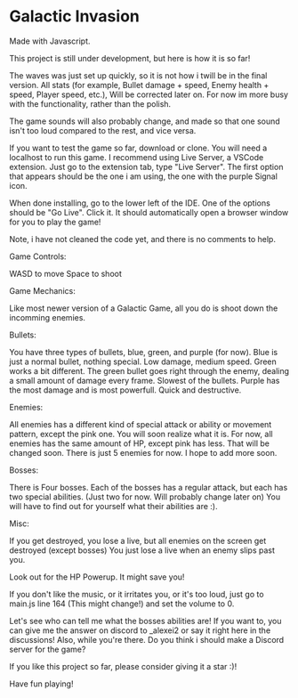 # Galactic Invasion
Made with Javascript.

This project is still under development, but here is how it is so far!


The waves was just set up quickly, so it is not how i twill be in the final version.
All stats (for example, Bullet damage + speed, Enemy health + speed, Player speed, etc.), Will be corrected later on. 
For now im more busy with the functionality, rather than the polish.

The game sounds will also probably change, and made so that one sound isn't too loud compared to the rest, and vice versa.

If you want to test the game so far, download or clone. You will need a localhost to run this game. 
I recommend using Live Server, a VSCode extension. Just go to the extension tab, type "Live Server".
The first option that appears should be the one i am using, the one with the purple Signal icon.

When done installing, go to the lower left of the IDE. One of the options should be "Go Live".
Click it. It should automatically open a browser window for you to play the game!

Note, i have not cleaned the code yet, and there is no comments to help.


Game Controls:

WASD to move
Space to shoot


Game Mechanics:

  Like most newer version of a Galactic Game, all you do is shoot down the incomming enemies.

  Bullets:
  
  You have three types of bullets, blue, green, and purple (for now). 
  Blue is just a normal bullet, nothing special. Low damage, medium speed.
  Green works a bit different. The green bullet goes right through the enemy, dealing a small amount of damage every frame. Slowest of the bullets.
  Purple has the most damage and is most powerfull. Quick and destructive.

  Enemies:

  All enemies has a different kind of special attack or ability or movement pattern, except the pink one.
  You will soon realize what it is. For now, all enemies has the same amount of HP, except pink has less. That will be changed soon.
  There is just 5 enemies for now. I hope to add more soon.

  Bosses:

  There is Four bosses. Each of the bosses has a regular attack, but each has two special abilities. (Just two for now. Will probably change later on)
  You will have to find out for yourself what their abilities are :).

  Misc:

  If you get destroyed, you lose a live, but all enemies on the screen get destroyed (except bosses)
  You just lose a live when an enemy slips past you.

  Look out for the HP Powerup. It might save you!

If you don't like the music, or it irritates you, or it's too loud, just go to main.js line 164 (This might change!) and set the volume to 0.

Let's see who can tell me what the bosses abilities are!
If you want to, you can give me the answer on discord to _alexei2 or say it right here in the discussions!
Also, while you're there. Do you think i should make a Discord server for the game?

If you like this project so far, please consider giving it a star :)!

Have fun playing!




